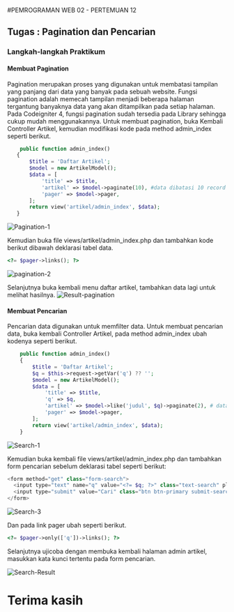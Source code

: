 #PEMROGRAMAN WEB 02 - PERTEMUAN 12
## Tugas : Pagination dan Pencarian

### Langkah-langkah Praktikum
#### Membuat Pagination
Pagination merupakan proses yang digunakan untuk membatasi tampilan yang panjang
dari data yang banyak pada sebuah website. Fungsi pagination adalah memecah tampilan
menjadi beberapa halaman tergantung banyaknya data yang akan ditampilkan pada
setiap halaman.
Pada Codeigniter 4, fungsi pagination sudah tersedia pada Library sehingga cukup mudah
menggunakannya.
Untuk membuat pagination, buka Kembali Controller Artikel, kemudian modifikasi kode
pada method admin_index seperti berikut.

 ```php
     public function admin_index()
    {
        $title = 'Daftar Artikel';
        $model = new ArtikelModel();
        $data = [
            'title' => $title,
            'artikel' => $model->paginate(10), #data dibatasi 10 record per halaman
            'pager' => $model->pager,
        ];
        return view('artikel/admin_index', $data);
    }
```

![Pagination-1](https://github.com/SatrioPratama75/PW02-12/assets/92651803/7f604b7e-bc39-4561-82f1-bfeedecb458e)

Kemudian buka file views/artikel/admin_index.php dan tambahkan kode berikut
dibawah deklarasi tabel data.
```php
<?= $pager->links(); ?>
```
![pagination-2](https://github.com/SatrioPratama75/PW02-12/assets/92651803/a4e80ff8-e55c-4718-95c5-0f944c765eee)

Selanjutnya buka kembali menu daftar artikel, tambahkan data lagi untuk melihat
hasilnya.
![Result-pagination](https://github.com/SatrioPratama75/PW02-12/assets/92651803/0549a9c5-7133-45ff-81f5-f3bcb7f17baf)

#### Membuat Pencarian
Pencarian data digunakan untuk memfilter data.
Untuk membuat pencarian data, buka kembali Controller Artikel, pada method
admin_index ubah kodenya seperti berikut.
```php
    public function admin_index()
    {
        $title = 'Daftar Artikel';
        $q = $this->request->getVar('q') ?? '';
        $model = new ArtikelModel();
        $data = [
            'title' => $title,
            'q' => $q,
            'artikel' => $model->like('judul', $q)->paginate(2), # data dibatasi 10 record per halaman
            'pager' => $model->pager,
        ];
        return view('artikel/admin_index', $data);
    }
```
![Search-1](https://github.com/SatrioPratama75/PW02-12/assets/92651803/935d7142-63b4-43d8-976c-e55337149b82)

Kemudian buka kembali file views/artikel/admin_index.php dan tambahkan form
pencarian sebelum deklarasi tabel seperti berikut:
```php
<form method="get" class="form-search">
  <input type="text" name="q" value="<?= $q; ?>" class="text-search" placeholder="Cari data">
  <input type="submit" value="Cari" class="btn btn-primary submit-search">
</form>
```
![Search-3](https://github.com/SatrioPratama75/PW02-12/assets/92651803/1ee46030-f99a-45a3-8f89-2eb3d311f23c)

Dan pada link pager ubah seperti berikut.
```php
<?= $pager->only(['q'])->links(); ?>
```

Selanjutnya ujicoba dengan membuka kembali halaman admin artikel, masukkan kata
kunci tertentu pada form pencarian.

![Search-Result](https://github.com/SatrioPratama75/PW02-12/assets/92651803/92da1982-cb01-4466-82d2-a261b8649ffb)

# Terima kasih

